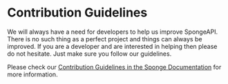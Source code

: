 # Contribution Guidelines

We will always have a need for developers to help us improve SpongeAPI. There is no such thing as a perfect project and things can always be improved. If you are a developer and are interested in helping then please do not hesitate. Just make sure you follow our guidelines.

Please check our [Contribution Guidelines in the Sponge Documentation](https://docs.spongepowered.org/en/latest/devs/guidelines/) for more information.
